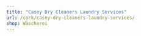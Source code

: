 ```yaml
---
title: "Casey Dry Cleaners Laundry Services"
url: /cork/casey-dry-cleaners-laundry-services/
shop: Wäscherei
---
```


